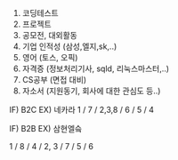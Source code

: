 1. 코딩테스트
2. 프로젝트
3. 공모전, 대외활동
4. 기업 인적성 (삼성,엘지,sk,..)
5. 영어 (토스, 오픽)
6. 자격증 (정보처리기사, sqld, 리눅스마스터,..)
7. CS공부 (면접 대비)
8. 자소서 (지원동기, 회사에 대한 관심도 등..)

IF) B2C EX) 네카라
1 / 7 / 2,3,8 / 6 / 5 / 4

IF) B2B EX) 삼현엘슼

1 / 8 / 4 / 2, 3 / 7 / 5 / 6 